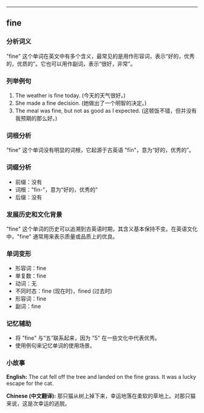 
---------------
## fine
### 分析词义
"fine" 这个单词在英文中有多个含义，最常见的是用作形容词，表示“好的，优秀的，优质的”。它也可以用作副词，表示“很好，非常”。

### 列举例句
1. The weather is fine today. (今天的天气很好。)
2. She made a fine decision. (她做出了一个明智的决定。)
3. The meal was fine, but not as good as I expected. (这顿饭不错，但并没有我预期的那么好。)

### 词根分析
"fine" 这个单词没有明显的词根，它起源于古英语 "fīn"，意为“好的，优秀的”。

### 词缀分析
- 前缀：没有
- 词根："fin-"，意为“好的，优秀的”
- 后缀：没有

### 发展历史和文化背景
"fine" 这个单词的历史可以追溯到古英语时期，其含义基本保持不变。在英语文化中，"fine" 通常用来表示质量或品质上的优良。

### 单词变形
- 形容词：fine
- 单复数：fine
- 动词：无
- 不同时态：fine (现在时)，fined (过去时)
- 形容词：fine
- 副词：fine

### 记忆辅助
- 将 "fine" 与“五”联系起来，因为 "5" 在一些文化中代表优秀。
- 使用例句来记忆单词的使用场景。

### 小故事
**English:**
The cat fell off the tree and landed on the fine grass. It was a lucky escape for the cat.

**Chinese (中文翻译):**
那只猫从树上掉下来，幸运地落在柔软的草地上。对那只猫来说，这是次幸运的逃脱。

